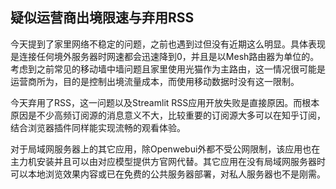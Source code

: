 ## 疑似运营商出境限速与弃用RSS

今天提到了家里网络不稳定的问题，之前也遇到过但没有近期这么明显。具体表现是连接任何境外服务器时网速都会迅速降到0，并且是以Mesh路由器为单位的。考虑到之前常见的移动墙中墙问题且家里使用光猫作为主路由，这一情况很可能是运营商所为，目的是控制出境流量成本，而使用移动数据时没有这一限制。

今天弃用了RSS，这一问题以及Streamlit RSS应用开放失败是直接原因。而根本原因是不少高频订阅源的消息意义不大，比较重要的订阅源大多可以在知乎订阅，结合浏览器插件同样能实现流畅的观看体验。

对于局域网服务器上的其它应用，除Openwebui外都不受公网限制，该应用也在主力机安装并且可以由对应模型提供方官网代替。其它应用在没有局域网服务器时可以本地浏览效果内容或已在免费的公共服务器部署，对私人服务器也不是刚需。